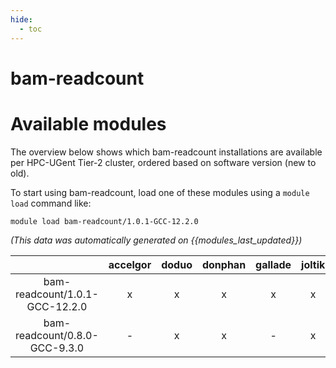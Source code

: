 ```yaml
---
hide:
  - toc
---
```


bam-readcount
=============

# Available modules


The overview below shows which bam-readcount installations are available per HPC-UGent Tier-2 cluster, ordered based on software version (new to old).

To start using bam-readcount, load one of these modules using a `module load` command like:

```shell
module load bam-readcount/1.0.1-GCC-12.2.0
```

*(This data was automatically generated on {{modules_last_updated}})*  

| |accelgor|doduo|donphan|gallade|joltik|shinx|skitty|
| :---: | :---: | :---: | :---: | :---: | :---: | :---: | :---: |
|bam-readcount/1.0.1-GCC-12.2.0|x|x|x|x|x|x|x|
|bam-readcount/0.8.0-GCC-9.3.0|-|x|x|-|x|-|x|
